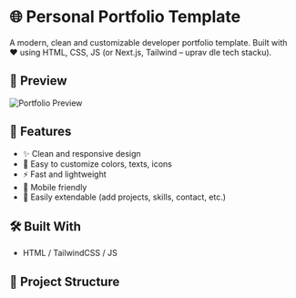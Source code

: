 # 🌐 Personal Portfolio Template

A modern, clean and customizable developer portfolio template. Built with ❤️ using HTML, CSS, JS (or Next.js, Tailwind – uprav dle tech stacku).

## 📸 Preview

![Portfolio Preview](assets/preview.png)

## 🚀 Features

- ✨ Clean and responsive design
- 🎨 Easy to customize colors, texts, icons
- ⚡ Fast and lightweight
- 📱 Mobile friendly
- 🧩 Easily extendable (add projects, skills, contact, etc.)

## 🛠️ Built With

- HTML / TailwindCSS / JS

## 📁 Project Structure


